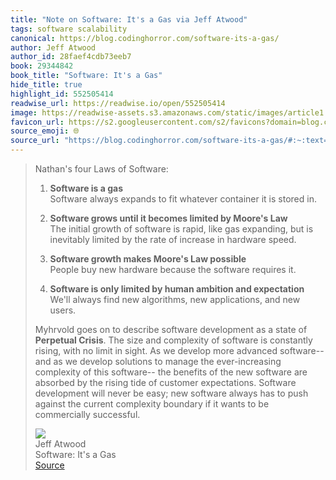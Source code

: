 ```yaml
---
title: "Note on Software: It's a Gas via Jeff Atwood"
tags: software scalability
canonical: https://blog.codinghorror.com/software-its-a-gas/
author: Jeff Atwood
author_id: 28faef4cdb73eeb7
book: 29344842
book_title: "Software: It's a Gas"
hide_title: true
highlight_id: 552505414
readwise_url: https://readwise.io/open/552505414
image: https://readwise-assets.s3.amazonaws.com/static/images/article1.be68295a7e40.png
favicon_url: https://s2.googleusercontent.com/s2/favicons?domain=blog.codinghorror.com
source_emoji: 🌐
source_url: "https://blog.codinghorror.com/software-its-a-gas/#:~:text=Nathan%27s%20four%20Laws,be%20commercially%20successful."
---
```


> Nathan's four Laws of Software:
> 
> 1.  **Software is a gas**  
>     Software always expands to fit whatever container it is stored in.
>     
> 2.  **Software grows until it becomes limited by Moore's Law**  
>     The initial growth of software is rapid, like gas expanding, but is inevitably limited by the rate of increase in hardware speed.
>     
> 3.  **Software growth makes Moore's Law possible**  
>     People buy new hardware because the software requires it.
>     
> 4.  **Software is only limited by human ambition and expectation**  
>     We'll always find new algorithms, new applications, and new users.
> 
> Myhrvold goes on to describe software development as a state of **Perpetual Crisis**. The size and complexity of software is constantly rising, with no limit in sight. As we develop more advanced software-- and as we develop solutions to manage the ever-increasing complexity of this software-- the benefits of the new software are absorbed by the rising tide of customer expectations. Software development will never be easy; new software always has to push against the current complexity boundary if it wants to be commercially successful.
> <div class="quoteback-footer"><div class="quoteback-avatar"><img class="mini-favicon" src="https://s2.googleusercontent.com/s2/favicons?domain=blog.codinghorror.com"></div><div class="quoteback-metadata"><div class="metadata-inner"><span style="display:none">FROM:</span><div aria-label="Jeff Atwood" class="quoteback-author"> Jeff Atwood</div><div aria-label="Software: It's a Gas" class="quoteback-title"> Software: It's a Gas</div></div></div><div class="quoteback-backlink"><a target="_blank" aria-label="go to the full text of this quotation" rel="noopener" href="https://blog.codinghorror.com/software-its-a-gas/#:~:text=Nathan%27s%20four%20Laws,be%20commercially%20successful." class="quoteback-arrow"> Source</a></div></div>
